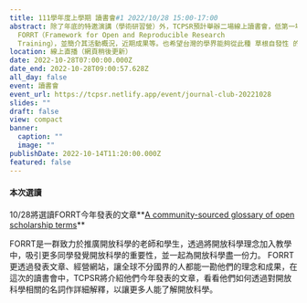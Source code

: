 ```yaml
---
title: 111學年度上學期 讀書會#1 2022/10/28 15:00-17:00
abstract: 除了年底的特邀演講（學術研習營）外，TCPSR預計舉辦二場線上讀書會，低第一場將會在10/28下午三點至五點，用線上直播的方式和大家見面。主旨在介紹近來迅速竄起的
  FORRT（Framework for Open and Reproducible Research
  Training），並簡介其活動概況，近期成果等。也希望台灣的學界能夠從此種 草根自發性 的學術組織社團中得到啟發，甚至效法學習。
location: 線上直播（網頁稍後更新）
date: 2022-10-28T07:00:00.000Z
date_end: 2022-10-28T09:00:57.628Z
all_day: false
event: 讀書會
event_url: https://tcpsr.netlify.app/event/journal-club-20221028
slides: ""
draft: false
view: compact
banner:
  caption: ""
  image: ""
publishDate: 2022-10-14T11:20:00.000Z
featured: false
---
```

#### 本次選讀
10/28將選讀FORRT今年發表的文章**[A community-sourced glossary of open scholarship terms](https://pubmed.ncbi.nlm.nih.gov/35190714/)**

FORRT是一群致力於推廣開放科學的老師和學生，透過將開放科學理念加入教學中，吸引更多同學發覺開放科學的重要性，並一起為開放科學盡一份力。
FORRT更透過發表文章、經營網站，讓全球不分國界的人都能一勘他們的理念和成果，在這次的讀書會中，TCPSR將介紹他們今年發表的文章，看看他們如何透過對開放科學相關的名詞作詳細解釋，以讓更多人能了解開放科學。
